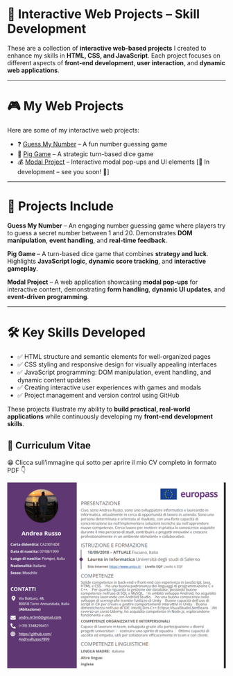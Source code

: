 # 🚀 Interactive Web Projects – Skill Development

These are a collection of **interactive web-based projects** I created to enhance my skills in **HTML, CSS, and JavaScript**. Each project focuses on different aspects of **front-end development**, **user interaction**, and **dynamic web applications**.

---

# 🎮 My Web Projects

Here are some of my interactive web projects:

- ❓ [Guess My Number](https://andrearusso7899.github.io/Interactive-Web-Projects-Skill-Development/guess-my-number/) – A fun number guessing game
- 🎲 [Pig Game](https://andrearusso7899.github.io/Interactive-Web-Projects-Skill-Development/pig-game/) – A strategic turn-based dice game
- 💰 [Modal Project](https://andrearusso7899.github.io/Interactive-Web-Projects-Skill-Development/progetto-modal/) – Interactive modal pop-ups and UI elements [🔧 In development – see you soon! 🚀]

---

# 📌 Projects Include

**Guess My Number** – An engaging number guessing game where players try to guess a secret number between 1 and 20. Demonstrates **DOM manipulation**, **event handling**, and **real-time feedback**.

**Pig Game** – A turn-based dice game that combines **strategy and luck**. Highlights **JavaScript logic**, **dynamic score tracking**, and **interactive gameplay**.

**Modal Project** – A web application showcasing **modal pop-ups** for interactive content, demonstrating **form handling**, **dynamic UI updates**, and **event-driven programming**.

---

# 🛠️ Key Skills Developed

- ✅ HTML structure and semantic elements for well-organized pages  
- ✅ CSS styling and responsive design for visually appealing interfaces  
- ✅ JavaScript programming: DOM manipulation, event handling, and dynamic content updates  
- ✅ Creating interactive user experiences with games and modals  
- ✅ Project management and version control using GitHub  

These projects illustrate my ability to **build practical, real-world applications** while continuously developing my **front-end development skills**.

## 📑 Curriculum Vitae

😁 Clicca sull’immagine qui sotto per aprire il mio CV completo in formato PDF 👇

[![Anteprima CV](info/cv-preview.png)](https://github.com/AndreaRusso7899/Interactive-Web-Projects-Skill-Development/raw/main/info/CV-Andrea-Russo.pdf)

